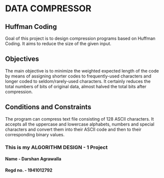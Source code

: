 # DATA COMPRESSOR

## Huffman Coding
Goal of this project is to design compression programs based on Huffman Coding. It aims to reduce the size of the given input.

## Objectives
The main objective is to minimize the weighted expected length of the code by means of assigning shorter codes to frequently-used characters and longer coded to seldom/rarely-used characters.
It certainly reduces the total numbers of bits of original data, almost halved the total bits after compression.

## Conditions and Constraints
The program can compress text file consisting of 128 ASCII characters.
It accepts all the uppercase and lowercase alphabets, numbers and special characters and convert them into their ASCII code and then to their corresponding binary values.

### This is my ALGORITHM DESIGN - 1 Project
#### Name - Darshan Agrawalla
#### Regd no. - 1941012792 

